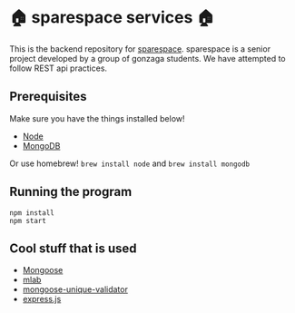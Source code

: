 # :house: sparespace services :house:

This is the backend repository for [sparespace](https://github.com/devinroche/sparespace). sparespace is a senior project developed by a group of gonzaga students. We have attempted to follow REST api practices. 

## Prerequisites
Make sure you have the things installed below!

- [Node](https://nodejs.org/en/)
- [MongoDB](https://www.mongodb.com/)

Or use homebrew!
```brew install node```
and 
```brew install mongodb```

## Running the program

```
npm install
npm start
```

## Cool stuff that is used
- [Mongoose](http://mongoosejs.com/)
- [mlab](mlab.com)
- [mongoose-unique-validator](https://www.npmjs.com/package/mongoose-unique-validator)
- [express.js](https://expressjs.com/)